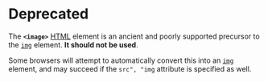 # Deprecated

The **`<image>`** [HTML](https://developer.mozilla.org/en-US/docs/Web/HTML) element is an ancient and poorly supported precursor to the [`img`](img!) element.
**It should not be used**.

Some browsers will attempt to automatically convert this into an [`img`](img!) element, and may succeed if the `src", "img` attribute is specified as well.
